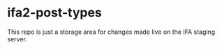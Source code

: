 # ifa2-post-types

This repo is just a storage area for changes made live on the IFA staging server.
